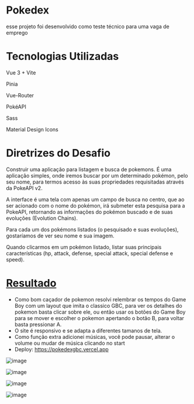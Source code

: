 # Pokedex

esse projeto foi desenvolvido como teste técnico para uma vaga de emprego

# Tecnologias Utilizadas

Vue 3 + Vite

Pinia

Vue-Router

PokéAPI

Sass

Material Design Icons

# Diretrizes do Desafio

Construir uma aplicação para listagem e busca de pokemons. É uma aplicação simples, onde iremos buscar por um determinado pokémon, pelo seu nome, para termos acesso às suas propriedades requisitadas através da PokeAPI v2.

A interface é uma tela com apenas um campo de busca no centro, que ao ser acionado com o nome do pokémon, irá submeter esta pesquisa para a PokeAPI, retornando as informações do pokémon buscado e de suas evoluções (Evolution Chains).


Para cada um dos pokémons listados (o pesquisado e suas evoluções), gostaríamos de ver seu nome e sua imagem.

Quando clicarmos em um pokémon listado, listar suas principais características (hp, attack, defense, special attack, special defense e speed).

# [Resultado](https://pokedexgbc.vercel.app)

  - Como bom caçador de pokemon resolvi relembrar os tempos do Game Boy com um layout que imita o classico GBC, para ver os detalhes do pokemon basta clicar sobre ele, ou então usar os botões do Game Boy para se mover e escolher o pokemon apertando o botão B, para voltar basta pressionar A.
  - O site é responsivo e se adapta a diferentes tamanos de tela.
  - Como função extra adicionei músicas, você pode pausar, alterar o volume ou mudar de música clicando no start
  - Deploy: https://pokedexgbc.vercel.app


![image](https://user-images.githubusercontent.com/98918812/218238187-6c41ecd7-d11a-4c1a-9570-1e3078411022.png)

![image](https://user-images.githubusercontent.com/98918812/218238368-82e01985-4a5c-4221-8c14-d3b1571b4cee.png)

![image](https://user-images.githubusercontent.com/98918812/218238390-58fd3d87-7d10-409a-9c75-1db89081d1e9.png)

![image](https://user-images.githubusercontent.com/98918812/218238524-8bdfb041-8a9a-4a66-9962-741ac5eaad64.png)

